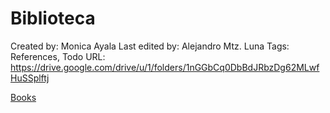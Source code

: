 # Biblioteca

Created by: Monica Ayala
Last edited by: Alejandro Mtz. Luna
Tags: References, Todo
URL: https://drive.google.com/drive/u/1/folders/1nGGbCq0DbBdJRbzDg62MLwfHuSSplftj

[Books](Biblioteca%20c325fd18f20f41b88e4020238c638f53/Books%20fd9501b7b9b5496eb008098dc82dfb43.md)